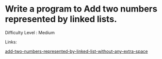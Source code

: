 # Write a program to Add two numbers represented by linked lists.	

Difficulty Level : Medium

Links:

[add-two-numbers-represented-by-linked-list-without-any-extra-space](https://www.geeksforgeeks.org/add-two-numbers-represented-by-linked-list-without-any-extra-space/)
